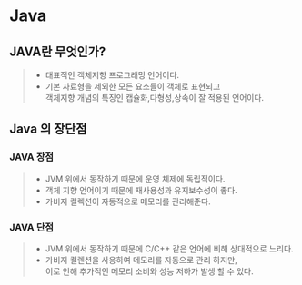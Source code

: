 # Java

## JAVA란 무엇인가?

> - 대표적인 객체지향 프로그래밍 언어이다.   
> - 기본 자료형을 제외한 모든 요소들이 객체로 표현되고   
    객체지향 개념의 특징인 캡슐화,다형성,상속이 잘 적용된 언어이다.


## Java 의 장단점

### JAVA 장점
> - JVM 위에서 동작하기 때문에 운영 체제에 독립적이다.
> - 객체 지향 언어이기 때문에 재사용성과 유지보수성이 좋다.
> - 가비지 컬렉션이 자동적으로 메모리를 관리해준다.

### JAVA 단점
>- JVM 위에서 동작하기 때문에 C/C++ 같은 언어에 비해 상대적으로 느리다.
>- 가비지 컬렌션을 사용하여 메모리를 자동으로 관리 하지만,   
>  이로 인해 추가적인 메모리 소비와 성능 저하가 발생 할 수 있다.